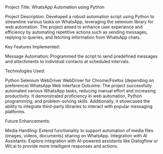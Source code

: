 Project Title: WhatsApp Automation using Python

Project Description:
Developed a robust automation script using Python to streamline various tasks on WhatsApp, leveraging the selenium library for web automation. The project aimed to enhance user experience and efficiency by automating repetitive actions such as sending messages, replying to queries, and fetching information from WhatsApp chats.

Key Features Implemented:

Message Automation: Programmed the script to send predefined messages and attechments to individual contacts at scheduled intervals.

Technologies Used:

Python
Selenium WebDriver
WebDriver for Chrome/Firefox (depending on preference)
WhatsApp Web Interface
Outcome:
The project successfully automated various WhatsApp tasks, reducing manual effort and increasing productivity. It demonstrated proficiency in web automation, Python programming, and problem-solving skills. Additionally, it showcased the ability to integrate third-party libraries to interact with popular messaging platforms.

Future Enhancements:

Media Handling: Extend functionality to support automation of media files (images, videos, documents) sharing on WhatsApp.
Integration with AI Assistants: Explore integration with AI-powered assistants like Dialogflow or Wit.ai to provide more intelligent responses and actions.
